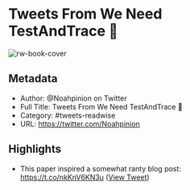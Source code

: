 # Tweets From We Need TestAndTrace 🐇

![rw-book-cover](https://pbs.twimg.com/profile_images/1351980569324781568/YckAn-SC.jpg)

## Metadata
- Author: @Noahpinion on Twitter
- Full Title: Tweets From We Need TestAndTrace 🐇
- Category: #tweets-readwise
- URL: https://twitter.com/Noahpinion

## Highlights
- This paper inspired a somewhat ranty blog post:
  https://t.co/nkKnV6KN3u ([View Tweet](https://twitter.com/Noahpinion/status/1641284277466980352))
